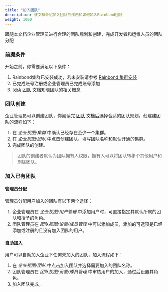 ```yaml
---
title: "加入团队"
description: 该文档介绍加入团队的作用和如何加入Rainbond团队
weight: 1000
---
```


跟随本文档企业管理员进行合理的团队规划和创建，完成开发者和运维人员的团队分配

### 前提条件

开始之前，你需要满足以下条件：

1. Rainbond集群已安装成功，若未安装请参考 [Rainbond 集群安装](../quick-start/rainbond_install/)
2. 已完成账号注册或企业管理员已完成账号添加
3. 阅读 [团队](../user-manual/concept/team/) 文档知晓团队的相关概念

### 团队创建

企业管理员可以创建团队，你阅读完 [团队](../user-manual/concept/team/) 文档后选择合适的团队规划，创建建团队的流程如下：

1. 在 *企业视图/集群* 中确认已经存在至少一个集群。
2. 在 *企业视图/团队* 中点击创建团队，填写团队名称和默认开通的集群。
3. 完成团队的创建。

> 团队的创建者默认为团队拥有人权限，拥有人可以将团队转移个其他用户和删除团队。

### 加入已有团队

#### 管理员分配

管理员分配用户加入的团队有以下两个途径：

1. 企业管理员在 *企业视图/用户管理* 中添加用户时，可直接指定其默认所属的团队和授予的角色。
2. 团队管理员在 *团队视图/设置/成员管理* 中可以添加成员，添加的可选项是已经添加或注册的且没有加入团队的用户。

#### 自助加入

用户可以自助加入企业下任何未加入的团队，加入流程如下：

1. 在 *企业视图/团队* 中点击加入团队并选择需要加入的团队名称。
2. 团队管理员在 *团队视图/设置/成员管理* 中审核用户的加入，通过后设置其角色。
3. 加入团队完成。

